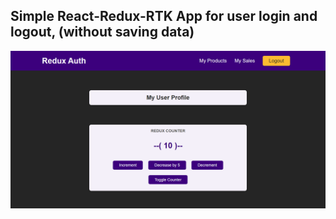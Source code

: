 ## Simple React-Redux-RTK App for user login and logout, (without saving data)

![App preview image](./redux-auth.png)
